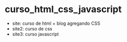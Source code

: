 # curso_html_css_javascript

* site: curso de html + blog agregando CSS
* site2: curso de css
* site3: curso javascript

